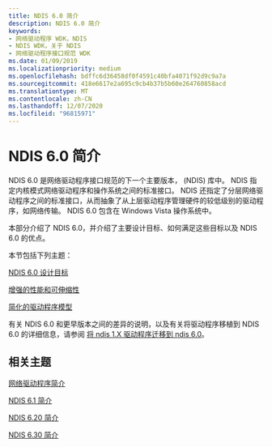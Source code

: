 ```yaml
---
title: NDIS 6.0 简介
description: NDIS 6.0 简介
keywords:
- 网络驱动程序 WDK，NDIS
- NDIS WDK，关于 NDIS
- 网络驱动程序接口规范 WDK
ms.date: 01/09/2019
ms.localizationpriority: medium
ms.openlocfilehash: bdffc6d36458df0f4591c40bfa4071f92d9c9a7a
ms.sourcegitcommit: 418e6617e2a695c9cb4b37b5b60e264760858acd
ms.translationtype: MT
ms.contentlocale: zh-CN
ms.lasthandoff: 12/07/2020
ms.locfileid: "96815971"
---
```

# <a name="introduction-to-ndis-60"></a>NDIS 6.0 简介





NDIS 6.0 是网络驱动程序接口规范的下一个主要版本， (NDIS) 库中。 NDIS 指定内核模式网络驱动程序和操作系统之间的标准接口。 NDIS 还指定了分层网络驱动程序之间的标准接口，从而抽象了从上层驱动程序管理硬件的较低级别的驱动程序，如网络传输。 NDIS 6.0 包含在 Windows Vista 操作系统中。

本部分介绍了 NDIS 6.0，并介绍了主要设计目标、如何满足这些目标以及 NDIS 6.0 的优点。

本节包括下列主题：

[NDIS 6.0 设计目标](ndis-6-0-design-objectives.md)

[增强的性能和可伸缩性](enhanced-performance-and-scalability.md)

[简化的驱动程序模型](simplified-driver-model.md)

有关 NDIS 6.0 和更早版本之间的差异的说明，以及有关将驱动程序移植到 NDIS 6.0 的详细信息，请参阅 [将 ndis 1.X 驱动程序迁移到 ndis 6.0](/previous-versions/windows/hardware/network/porting-ndis-5-x-drivers-to-ndis-6-0)。

## <a name="related-topics"></a>相关主题


[网络驱动程序简介](introduction-to-network-drivers.md)

[NDIS 6.1 简介](introduction-to-ndis-6-1.md)

[NDIS 6.20 简介](introduction-to-ndis-6-20.md)

[NDIS 6.30 简介](introduction-to-ndis-6-30.md)

 

